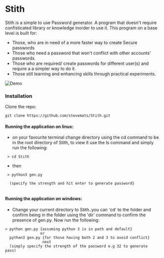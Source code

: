 # Stith

Stith is a simple to use Password generator. A program that doesn't require confisticated library or
knowledge inorder to use it. This program on a base level is built for:

  - Those, who are in need of a more faster way to create Secure passwords
  - Those who need a password that won't conflict with other accounts' passwords.
  - Those who are required/ create passwords for different user(s) and require a 
    a simpler way to do it.
  - Those still learning and enhancing skills through practical experiments.

![Demo](https://user-images.githubusercontent.com/30528167/133239630-7befbf90-5920-43c7-914a-e01f835c6192.PNG)

### Installation

Clone the repo:

  ```
  git clone https://github.com/stevemats/Stith.git
  ```

#### Running the application on linux:
  
  - on your favourite terminal change directory using the cd command
    to be in the root directory of Stith, to view it use the ls command
     and simply run the following:
   ```
    > cd Stith
  ```
  - then
  ```
   > python3 gen.py
   
    (specify the strength and hit enter to generate password}
    
  ```
  
 #### Running the application on windows:
 
  - Change your current directory to Stith..you can 'cd' to the folder
   and confirm being in the folder  using the 'dir' command to confirm 
   the presence of gen.py. Now run the following:
   
   ```
   > python gen.py {assuming python 3 is in path and default}
                   or
     python3 gen.py {for those having both 2 and 3 to avoid conflict}
                    next 
     (simply specify the strength of the password e.g 32 to generate pass)
      
   ```
   
   
